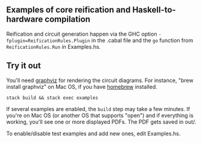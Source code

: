 [reification-rules]: https://github.com/conal/reification-rules

## Examples of core reification and Haskell-to-hardware compilation

Reification and circuit generation happen via the GHC option `-fplugin=ReificationRules.Plugin` in the .cabal file and the `go` function from `ReificationRules.Run` in Examples.hs.

## Try it out

You'll need [graphviz](http://www.graphviz.org/) for rendering the circuit diagrams. For instance, "brew install graphviz" on Mac OS, if you have [homebrew](http://brew.sh/) installed.

    stack build && stack exec examples

If several examples are enabled, the `build` step may take a few minutes. If you're on Mac OS (or another OS that supports "open") and if everything is working, you'll see one or more displayed PDFs. The PDF gets saved in out/.

To enable/disable test examples and add new ones, edit Examples.hs.
